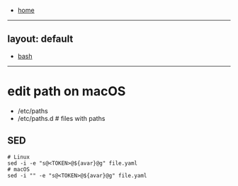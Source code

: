 - [home](/index.md)
---
layout: default
---
- [bash](/shell-bash.md)
---
# edit path on macOS
- /etc/paths
- /etc/paths.d # files with paths

## SED
```
# Linux
sed -i -e "s@<TOKEN>@${avar}@g" file.yaml
# macOS
sed -i "" -e "s@<TOKEN>@${avar}@g" file.yaml
```